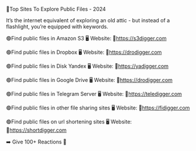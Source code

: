 🔖Top Sites To Explore Public Files - 2024

It’s the internet equivalent of exploring an old attic - but instead of a flashlight, you’re equipped with keywords.

🟢Find public files in Amazon S3
🖥 Website: 🔗https://s3digger.com

🟢Find public files in Dropbox 
🖥 Website: 🔗https://drodigger.com

🟢Find public files in Disk Yandex
🖥 Website: 🔗https://yadigger.com

🟢Find public files in Google Drive
🖥 Website: 🔗https://drodigger.com

🟢Find public files in Telegram Server
🖥 Website: 🔗https://teledigger.com

🟢Find public files in other file sharing sites
🖥 Website: 🔗https://fidigger.com

🟢Find public files on url shortening sites
🖥 Website: 🔗https://shortdigger.com



➡️ Give 100+ Reactions 🙌
